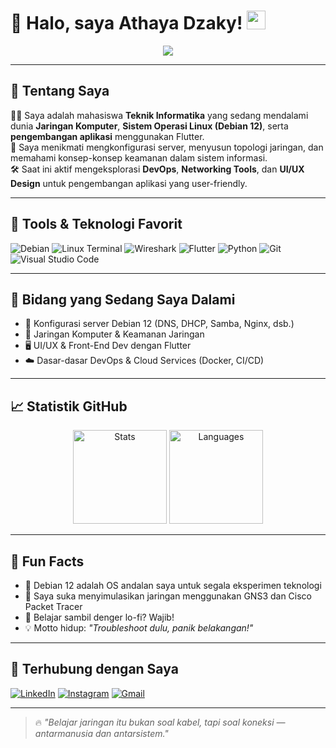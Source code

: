 # 👋 Halo, saya Athaya Dzaky! <img src="https://media.giphy.com/media/hvRJCLFzcasrR4ia7z/giphy.gif" width="30px">

<p align="center">
  <img src="https://readme-typing-svg.herokuapp.com?font=Fira+Code&size=22&pause=1000&center=true&vCenter=true&width=480&lines=Mahasiswa+Teknik+Informatika;Pengguna+Debian+12+Setia;Tertarik+pada+Jaringan+Komputer;Senang+Ngulik+dan+Belajar+Hal+Baru" />
</p>

---

## 🚀 Tentang Saya

🧑‍💻 Saya adalah mahasiswa **Teknik Informatika** yang sedang mendalami dunia **Jaringan Komputer**, **Sistem Operasi Linux (Debian 12)**, serta **pengembangan aplikasi** menggunakan Flutter.  
📡 Saya menikmati mengkonfigurasi server, menyusun topologi jaringan, dan memahami konsep-konsep keamanan dalam sistem informasi.  
🛠️ Saat ini aktif mengeksplorasi **DevOps**, **Networking Tools**, dan **UI/UX Design** untuk pengembangan aplikasi yang user-friendly.

---

## 🧰 Tools & Teknologi Favorit

![Debian](https://img.shields.io/badge/Debian-DC382D?style=for-the-badge&logo=debian&logoColor=white)
![Linux Terminal](https://img.shields.io/badge/Bash-121011?style=for-the-badge&logo=gnu-bash&logoColor=white)
![Wireshark](https://img.shields.io/badge/Wireshark-1679A7?style=for-the-badge&logo=wireshark&logoColor=white)
![Flutter](https://img.shields.io/badge/Flutter-02569B?style=for-the-badge&logo=flutter&logoColor=white)
![Python](https://img.shields.io/badge/Python-3776AB?style=for-the-badge&logo=python&logoColor=white)
![Git](https://img.shields.io/badge/Git-F05032?style=for-the-badge&logo=git&logoColor=white)
![Visual Studio Code](https://img.shields.io/badge/VSCode-007ACC?style=for-the-badge&logo=visual-studio-code&logoColor=white)

---

## 📡 Bidang yang Sedang Saya Dalami

- 🔧 Konfigurasi server Debian 12 (DNS, DHCP, Samba, Nginx, dsb.)
- 🔐 Jaringan Komputer & Keamanan Jaringan
- 🖥️ UI/UX & Front-End Dev dengan Flutter
- ☁️ Dasar-dasar DevOps & Cloud Services (Docker, CI/CD)

---

## 📈 Statistik GitHub

<p align="center">
  <img src="https://github-readme-stats.vercel.app/api?username=Tayya-gacor&show_icons=true&theme=tokyonight" alt="Stats" height="150"/>
  <img src="https://github-readme-stats.vercel.app/api/top-langs/?username=Tayya-gacor&layout=compact&theme=tokyonight" alt="Languages" height="150"/>
</p>

---

## 🧠 Fun Facts

- 🐧 Debian 12 adalah OS andalan saya untuk segala eksperimen teknologi
- 📶 Saya suka menyimulasikan jaringan menggunakan GNS3 dan Cisco Packet Tracer
- 🎵 Belajar sambil denger lo-fi? Wajib!
- 💡 Motto hidup: *"Troubleshoot dulu, panik belakangan!"*

---

## 🔗 Terhubung dengan Saya

[![LinkedIn](https://img.shields.io/badge/LinkedIn-0077B5?style=for-the-badge&logo=linkedin&logoColor=white)](https://linkedin.com/in/USERNAME_ANDA)
[![Instagram](https://img.shields.io/badge/Instagram-E4405F?style=for-the-badge&logo=instagram&logoColor=white)](https://www.instagram.com/a_dzaky145?igsh=MXFsZGMyemoxNDBoOQ==)
[![Gmail](https://img.shields.io/badge/Gmail-D14836?style=for-the-badge&logo=gmail&logoColor=white)](mailto:athayadzaky80@gmail.com)

---



> 🔥 *"Belajar jaringan itu bukan soal kabel, tapi soal koneksi — antarmanusia dan antarsistem."*
